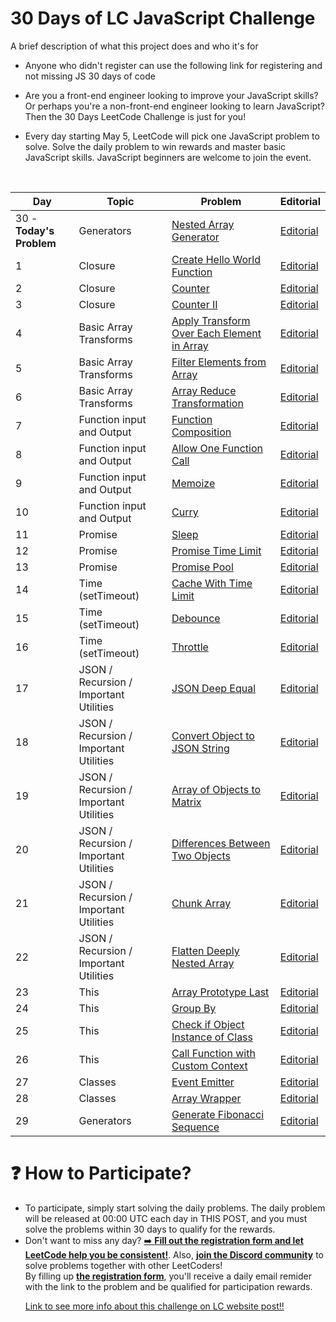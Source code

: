 
# 30 Days of LC JavaScript Challenge

A brief description of what this project does and who it's for

* Anyone who didn't register can use the following link for registering and not missing JS 30 days of code

* Are you a front-end engineer looking to improve your JavaScript skills? Or perhaps you're a non-front-end engineer looking to learn JavaScript? Then the 30 Days LeetCode Challenge is just for you!

* Every day starting May 5, LeetCode will pick one JavaScript problem to solve. Solve the daily problem to win rewards and master basic JavaScript skills. JavaScript beginners are welcome to join the event.

<br>

<table>
<thead>
<tr>
<th>Day</th>
<th>Topic</th>
<th>Problem</th>
<th>Editorial</th>
</tr>
</thead>
<tbody>
<tr>
<td>30 - <strong>Today's Problem</strong></td>
<td>Generators</td>
<td><a href="https://datayi.cn/w/JoOOVj1o" rel="ugc">Nested Array Generator</a></td>
<td><a href="https://leetcode.com/problems/nested-array-generator/editorial/">Editorial</a></td>
</tr>
<tr>
<td>1</td>
<td>Closure</td>
<td><a href="https://datayi.cn/w/QPDw0kJR" rel="ugc">Create Hello World Function</a></td>
<td><a href="https://datayi.cn/w/j9yDnOOo" rel="ugc">Editorial</a></td>
</tr>
<tr>
<td>2</td>
<td>Closure</td>
<td><a href="https://datayi.cn/w/xogkVqBo" rel="ugc">Counter</a></td>
<td><a href="https://leetcode.com/problems/counter/editorial/">Editorial</a></td>
</tr>
<tr>
<td>3</td>
<td>Closure</td>
<td><a href="https://datayi.cn/w/xRxVYOXo" rel="ugc">Counter II</a></td>
<td><a href="https://leetcode.com/problems/counter-ii/editorial">Editorial</a></td>
</tr>
<tr>
<td>4</td>
<td>Basic Array Transforms</td>
<td><a href="https://datayi.cn/w/noqbNOv9" rel="ugc">Apply Transform Over Each Element in Array</a></td>
<td><a href="https://leetcode.com/problems/apply-transform-over-each-element-in-array/editorial/">Editorial</a></td>
</tr>
<tr>
<td>5</td>
<td>Basic Array Transforms</td>
<td><a href="https://datayi.cn/w/a9a5VZr9" rel="ugc">Filter Elements from Array</a></td>
<td><a href="https://leetcode.com/problems/filter-elements-from-array/editorial/">Editorial</a></td>
</tr>
<tr>
<td>6</td>
<td>Basic Array Transforms</td>
<td><a href="https://datayi.cn/w/nPN45jD9" rel="ugc">Array Reduce Transformation</a></td>
<td><a href="https://leetcode.com/problems/array-reduce-transformation/editorial/">Editorial</a></td>
</tr>
<tr>
<td>7</td>
<td>Function input and Output</td>
<td><a href="https://datayi.cn/w/4PY7wZM9" rel="ugc">Function Composition</a></td>
<td><a href="https://leetcode.com/problems/function-composition/editorial/">Editorial</a></td>
</tr>
<tr>
<td>8</td>
<td>Function input and Output</td>
<td><a href="https://datayi.cn/w/a9By01Oo" rel="ugc">Allow One Function Call</a></td>
<td><a href="https://leetcode.com/problems/allow-one-function-call/editorial/">Editorial</a></td>
</tr>
<tr>
<td>9</td>
<td>Function input and Output</td>
<td><a href="https://datayi.cn/w/nRbADVd9" rel="ugc">Memoize</a></td>
<td><a href="https://leetcode.com/problems/memoize/editorial/">Editorial</a></td>
</tr>
<tr>
<td>10</td>
<td>Function input and Output</td>
<td><a href="https://datayi.cn/w/QRekxgjo" rel="ugc">Curry</a></td>
<td><a href="https://leetcode.com/problems/curry/editorial/">Editorial</a></td>
</tr>
<tr>
<td>11</td>
<td>Promise</td>
<td><a href="https://datayi.cn/w/5Rp2Wmzo" rel="ugc">Sleep</a></td>
<td><a href="https://leetcode.com/problems/sleep/editorial/">Editorial</a></td>
</tr>
<tr>
<td>12</td>
<td>Promise</td>
<td><a href="https://datayi.cn/w/nombN5Z9" rel="ugc">Promise Time Limit</a></td>
<td><a href="https://leetcode.com/problems/promise-time-limit/editorial/">Editorial</a></td>
</tr>
<tr>
<td>13</td>
<td>Promise</td>
<td><a href="https://datayi.cn/w/3oLQwOg9" rel="ugc">Promise Pool</a></td>
<td><a href="https://leetcode.com/problems/promise-pool/editorial/">Editorial</a></td>
</tr>
<tr>
<td>14</td>
<td>Time (setTimeout)</td>
<td><a href="https://datayi.cn/w/1P64Enz9" rel="ugc">Cache With Time Limit</a></td>
<td><a href="https://leetcode.com/problems/cache-with-time-limit/editorial/">Editorial</a></td>
</tr>
<tr>
<td>15</td>
<td>Time (setTimeout)</td>
<td><a href="https://datayi.cn/w/AovN2Ojo" rel="ugc">Debounce</a></td>
<td><a href="https://leetcode.com/problems/debounce/editorial/">Editorial</a></td>
</tr>
<tr>
<td>16</td>
<td>Time (setTimeout)</td>
<td><a href="https://datayi.cn/w/bR7jOnr9" rel="ugc">Throttle</a></td>
<td><a href="https://leetcode.com/problems/throttle/editorial/">Editorial</a></td>
</tr>
<tr>
<td>17</td>
<td>JSON / Recursion / Important Utilities</td>
<td><a href="https://datayi.cn/w/4PKqJ0z9" rel="ugc">JSON Deep Equal</a></td>
<td><a href="https://leetcode.com/problems/json-deep-equal/editorial/">Editorial</a></td>
</tr>
<tr>
<td>18</td>
<td>JSON / Recursion / Important Utilities</td>
<td><a href="https://datayi.cn/w/GPnkNmWo" rel="ugc">Convert Object to JSON String</a></td>
<td><a href="https://leetcode.com/problems/convert-object-to-json-string/editorial/">Editorial</a></td>
</tr>
<tr>
<td>19</td>
<td>JSON / Recursion / Important Utilities</td>
<td><a href="https://datayi.cn/w/EoZk0Zy9" rel="ugc">Array of Objects to Matrix</a></td>
<td><a href="https://leetcode.com/problems/array-of-objects-to-matrix/editorial/">Editorial</a></td>
</tr>
<tr>
<td>20</td>
<td>JSON / Recursion / Important Utilities</td>
<td><a href="https://datayi.cn/w/LPdzgyA9" rel="ugc">Differences Between Two Objects</a></td>
<td><a href="https://leetcode.com/problems/differences-between-two-objects/editorial/">Editorial</a></td>
</tr>
<tr>
<td>21</td>
<td>JSON / Recursion / Important Utilities</td>
<td><a href="https://datayi.cn/w/YoXvrdGR" rel="ugc">Chunk Array</a></td>
<td><a href="https://leetcode.com/problems/chunk-array/editorial/">Editorial</a></td>
</tr>
<tr>
<td>22</td>
<td>JSON / Recursion / Important Utilities</td>
<td><a href="https://datayi.cn/w/rREX6Gm9" rel="ugc">Flatten Deeply Nested Array</a></td>
<td><a href="https://leetcode.com/problems/flatten-deeply-nested-array/editorial/">Editorial</a></td>
</tr>
<tr>
<td>23</td>
<td>This</td>
<td><a href="https://datayi.cn/w/GR434na9" rel="ugc">Array Prototype Last</a></td>
<td><a href="https://leetcode.com/problems/array-prototype-last/editorial/">Editorial</a></td>
</tr>
<tr>
<td>24</td>
<td>This</td>
<td><a href="https://datayi.cn/w/WoM5GZKo" rel="ugc">Group By</a></td>
<td><a href="https://leetcode.com/problems/group-by/editorial/">Editorial</a></td>
</tr>
<tr>
<td>25</td>
<td>This</td>
<td><a href="https://datayi.cn/w/qPkbxBwR" rel="ugc">Check if Object Instance of Class</a></td>
<td><a href="https://leetcode.com/problems/check-if-object-instance-of-class/editorial/">Editorial</a></td>
</tr>
<tr>
<td>26</td>
<td>This</td>
<td><a href="https://datayi.cn/w/39lbqjpP" rel="ugc">Call Function with Custom Context</a></td>
<td><a href="https://leetcode.com/problems/call-function-with-custom-context/editorial/">Editorial</a></td>
</tr>
<tr>
<td>27</td>
<td>Classes</td>
<td><a href="https://datayi.cn/w/lPQDyGjR" rel="ugc">Event Emitter</a></td>
<td><a href="https://leetcode.com/problems/event-emitter/editorial/">Editorial</a></td>
</tr>
<tr>
<td>28</td>
<td>Classes</td>
<td><a href="https://datayi.cn/w/1R3l3Q0P" rel="ugc">Array Wrapper</a></td>
<td><a href="https://leetcode.com/problems/array-wrapper/editorial/">Editorial</a></td>
</tr>
<tr>
<td>29</td>
<td>Generators</td>
<td><a href="https://datayi.cn/w/xo040MEo" rel="ugc">Generate Fibonacci Sequence</a></td>
<td><a href="https://leetcode.com/problems/generate-fibonacci-sequence/editorial/">Editorial</a></td>
</tr>
</tbody>
</table>

# ❓ How to Participate?

* To participate, simply start solving the daily problems. The daily problem will be released at 00:00 UTC each day in THIS POST, and you must solve the problems within 30 days to qualify for the rewards.
* Don't want to miss any day? <a href="https://forms.gle/rgfZgjyN8af6PzxA6" rel="ugc">➡️ <strong>Fill out the registration form and let LeetCode help you be consistent!</strong></a>. Also, <a href="https://discord.gg/vAPMSZ5UwG" rel="ugc"><strong>join the Discord community</strong></a> to solve problems together with other LeetCoders!<br>
By filling up <a href="https://forms.gle/rgfZgjyN8af6PzxA6" rel="ugc"><strong>the registration form</strong></a>, you'll receive a daily email remider with the link to the problem and be qualified for participation rewards.</p>
<a href="https://leetcode.com/discuss/study-guide/3458761/Open-to-Registration!-30-Days-of-LC-JavaScript-Challenge/?utm_campaign=Banner1&utm_medium=Banner&utm_source=Banner&gio_link_id=kojBgY6o">Link to see more info about this challenge on LC website post!!</a><br>

